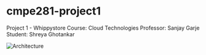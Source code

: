 # cmpe281-project1
Project 1 - Whippystore
Course: Cloud Technologies
Professor: Sanjay Garje
Student: Shreya Ghotankar

![Architecture](https://github.com/shreyaghotankar/cmpe281-project1/tree/master/images/Architecture.jpg)

